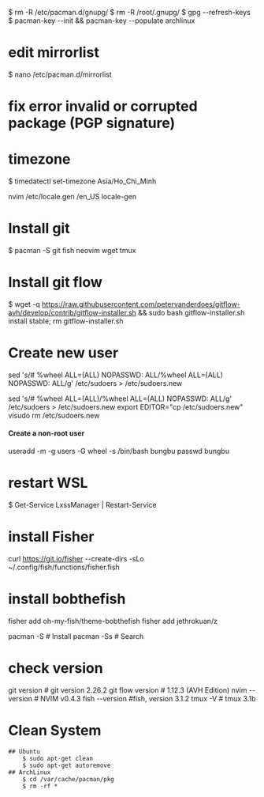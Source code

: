 $ rm -R /etc/pacman.d/gnupg/
$ rm -R /root/.gnupg/ 
$ gpg --refresh-keys
$ pacman-key --init && pacman-key --populate archlinux

# edit mirrorlist
$ nano /etc/pacman.d/mirrorlist

# fix error invalid or corrupted package (PGP signature)

# timezone
$ timedatectl set-timezone Asia/Ho_Chi_Minh

nvim /etc/locale.gen
/en_US
locale-gen

# Install git
$ pacman -S git fish neovim wget tmux

# Install git flow
$ wget -q  https://raw.githubusercontent.com/petervanderdoes/gitflow-avh/develop/contrib/gitflow-installer.sh && sudo bash gitflow-installer.sh install stable; rm gitflow-installer.sh

# Create new user

sed 's/# %wheel ALL=(ALL) NOPASSWD: ALL/%wheel ALL=(ALL) NOPASSWD: ALL/g' /etc/sudoers > /etc/sudoers.new

sed 's/# %wheel ALL=(ALL)/%wheel ALL=(ALL) NOPASSWD: ALL/g' /etc/sudoers > /etc/sudoers.new
export EDITOR="cp /etc/sudoers.new"
visudo
rm /etc/sudoers.new

#### Create a non-root user
useradd -m -g users -G wheel -s /bin/bash bungbu
passwd bungbu

# restart WSL
$ Get-Service LxssManager | Restart-Service


# install Fisher
curl https://git.io/fisher --create-dirs -sLo ~/.config/fish/functions/fisher.fish

# install bobthefish
fisher add oh-my-fish/theme-bobthefish
fisher add jethrokuan/z

pacman -S <package-name>        # Install 
pacman -Ss <package-name>       # Search

# check version
git version         # git version 2.26.2
git flow version    # 1.12.3 (AVH Edition)
nvim --version      # NVIM v0.4.3
fish --version      #fish, version 3.1.2
tmux -V             # tmux 3.1b


# Clean System

    ## Ubuntu
        $ sudo apt-get clean
        $ sudo apt-get autoremove
    ## ArchLinux
        $ cd /var/cache/pacman/pkg
        $ rm -rf *
    

